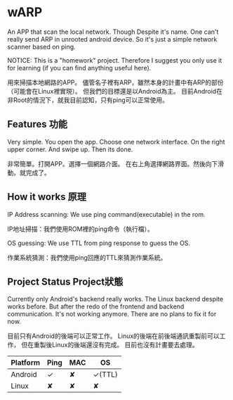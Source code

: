 # wARP

An APP that scan the local network.
Though Despite it's name. One can't really send ARP in unrooted android device.
So it's just a simple network scanner based on ping.

NOTICE: This is a "homework" project. Therefore I suggest you only use it
for learning (if you can find anything useful here).

用來掃描本地網路的APP。
儘管名子裡有ARP，雖然本身的計畫中有ARP的部份（可能會在Linux裡實現）。
但我們的目標還是以Android為主。
目前Android在非Root的情況下，就我目前認知，只有ping可以正常使用。


## Features 功能

Very simple. You open the app. Choose one network interface.
On the right upper corner. And swipe up. Then its done.

非常簡單。打開APP。選擇一個網路介面。
在右上角選擇網路界面。然後向下滑動。就完成了。

## How it works 原理
IP Address scanning: We use ping command(executable) in the rom.

IP地址掃描：我們使用ROM裡的ping命令（執行檔）。

OS guessing: We use TTL from ping response to guess the OS.

作業系統猜測：我們使用ping回應的TTL來猜測作業系統。

## Project Status Project狀態

Currently only Android's backend really works.
The Linux backend despite works before. 
But after the redo of the frontend and backend communication.
It's not working anymore. There are no plans to fix it for now.

目前只有Android的後端可以正常工作。
Linux的後端在前後端通訊重製前可以工作，
但在重製後Linux的後端還沒有完成。
目前也沒有計畫要去處理。

| Platform | Ping | MAC | OS |
| ---      | ---  | --- | -- |
| Android  | ✓    | ✘   | ✓(TTL) |
| Linux    | ✘    | ✘   | ✘  |





